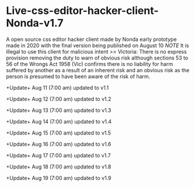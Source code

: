 # Live-css-editor-hacker-client-Nonda-v1.7
A open source css editor hacker client made by Nonda early prototype made in 2020 with the final version being published on August 10 *NOTE* It is illegal to use this client for malicious intent >> Victoria: There is no express provision removing the duty to warn of obvious risk although sections 53 to 56 of the Wrongs Act 1958 (Vic) confirms there is no liability for harm suffered by another as a result of an inherent risk and an obvious risk as the person is presumed to have been aware of the risk of harm. 

+Update+ Aug 11 (7:00 am) updated to v1.1

+Update+ Aug 12 (7:00 am) updated to v1.2

+Update+ Aug 13 (7:00 am) updated to v1.3

+Update+ Aug 14 (7:00 am) updated to v1.4

+Update+ Aug 15 (7:00 am) updated to v1.5

+Update+ Aug 16 (7:00 am) updated to v1.6

+Update+ Aug 17 (7:00 am) updated to v1.7

+Update+ Aug 18 (7:00 am) updated to v1.8

+Update+ Aug 19 (7:00 am) updated to v1.9
